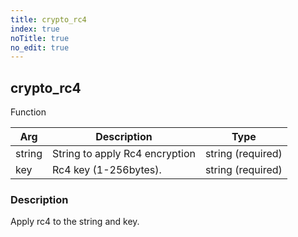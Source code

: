 ```yaml
---
title: crypto_rc4
index: true
noTitle: true
no_edit: true
---
```




<div class="vql_item"></div>


## crypto_rc4
<span class='vql_type pull-right page-header'>Function</span>



<div class="vqlargs"></div>

Arg | Description | Type
----|-------------|-----
string|String to apply Rc4 encryption|string (required)
key|Rc4 key (1-256bytes).|string (required)

### Description

Apply rc4 to the string and key.

